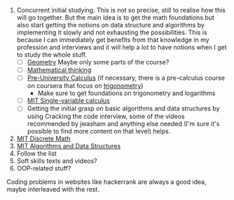 1. Concurrent initial studying. This is not so precise, still to realise how this will go together. But the main idea is to get the math foundations but also start getting the notions on data structure and algorithms by implementing it slowly and not exhausting the possibilities. This is because I can immediately get benefits from that knowledge in my profession and interviews and it will help a lot to have notions when I get to study the whole stuff.
    - [ ] [Geometry](https://courses.edx.org/courses/course-v1:SchoolYourself+GeometryX+2T2016/) Maybe only some parts of the course?
    - [ ] [Mathematical thinking](https://www.coursera.org/learn/mathematical-thinking)
    - [ ] [Pre-University Calculus](https://courses.edx.org/courses/course-v1:DelftX+Calc001x+3T2016/) (if necessary, there is a pre-calculus course on coursera that focus on [trigonometry](https://www.coursera.org/learn/trigonometry/))
        - Make sure to get foundations on trigonometry and logarithms
    - [ ] [MIT Single-variable calculus](https://ocw.mit.edu/courses/mathematics/18-01sc-single-variable-calculus-fall-2010/index.htm)
    - [ ] Getting the initial grasp on basic algorithms and data structures by using Cracking the code interview, some of the videos recommended by jwasham and anything else needed (I'm sure it's possible to find more content on that level) helps.
1. [MIT Discrete Math]()
1. [MIT Algorithms and Data Structures]()
1. Follow the list
1. Soft skills texts and videos?
1. OOP-related stuff?


Coding problems in websites like hackerrank are always a good idea, maybe interleaved with the rest.

